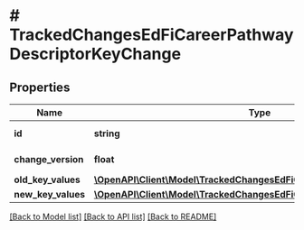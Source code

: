 # # TrackedChangesEdFiCareerPathwayDescriptorKeyChange

## Properties

Name | Type | Description | Notes
------------ | ------------- | ------------- | -------------
**id** | **string** | Resource identifier | [optional]
**change_version** | **float** | Change version | [optional]
**old_key_values** | [**\OpenAPI\Client\Model\TrackedChangesEdFiCareerPathwayDescriptorKey**](TrackedChangesEdFiCareerPathwayDescriptorKey.md) |  | [optional]
**new_key_values** | [**\OpenAPI\Client\Model\TrackedChangesEdFiCareerPathwayDescriptorKey**](TrackedChangesEdFiCareerPathwayDescriptorKey.md) |  | [optional]

[[Back to Model list]](../../README.md#models) [[Back to API list]](../../README.md#endpoints) [[Back to README]](../../README.md)
